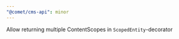 ```yaml
---
"@comet/cms-api": minor
---
```


Allow returning multiple ContentScopes in `ScopedEntity`-decorator
